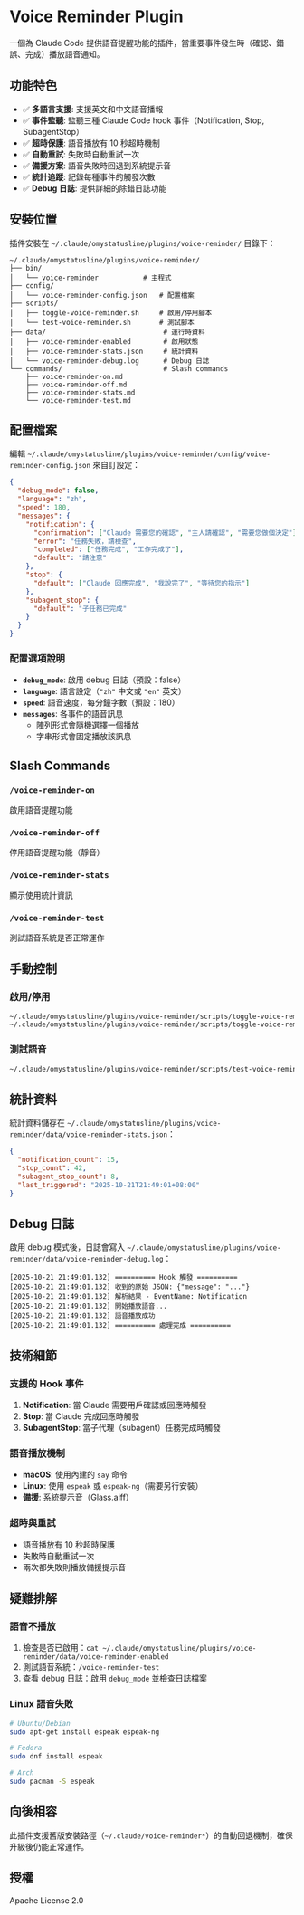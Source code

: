 # Voice Reminder Plugin

一個為 Claude Code 提供語音提醒功能的插件，當重要事件發生時（確認、錯誤、完成）播放語音通知。

## 功能特色

- ✅ **多語言支援**: 支援英文和中文語音播報
- ✅ **事件監聽**: 監聽三種 Claude Code hook 事件（Notification, Stop, SubagentStop）
- ✅ **超時保護**: 語音播放有 10 秒超時機制
- ✅ **自動重試**: 失敗時自動重試一次
- ✅ **備援方案**: 語音失敗時回退到系統提示音
- ✅ **統計追蹤**: 記錄每種事件的觸發次數
- ✅ **Debug 日誌**: 提供詳細的除錯日誌功能

## 安裝位置

插件安裝在 `~/.claude/omystatusline/plugins/voice-reminder/` 目錄下：

```
~/.claude/omystatusline/plugins/voice-reminder/
├── bin/
│   └── voice-reminder           # 主程式
├── config/
│   └── voice-reminder-config.json   # 配置檔案
├── scripts/
│   ├── toggle-voice-reminder.sh     # 啟用/停用腳本
│   └── test-voice-reminder.sh       # 測試腳本
├── data/                             # 運行時資料
│   ├── voice-reminder-enabled        # 啟用狀態
│   ├── voice-reminder-stats.json     # 統計資料
│   └── voice-reminder-debug.log      # Debug 日誌
└── commands/                         # Slash commands
    ├── voice-reminder-on.md
    ├── voice-reminder-off.md
    ├── voice-reminder-stats.md
    └── voice-reminder-test.md
```

## 配置檔案

編輯 `~/.claude/omystatusline/plugins/voice-reminder/config/voice-reminder-config.json` 來自訂設定：

```json
{
  "debug_mode": false,
  "language": "zh",
  "speed": 180,
  "messages": {
    "notification": {
      "confirmation": ["Claude 需要您的確認", "主人請確認", "需要您做個決定"],
      "error": "任務失敗，請檢查",
      "completed": ["任務完成", "工作完成了"],
      "default": "請注意"
    },
    "stop": {
      "default": ["Claude 回應完成", "我說完了", "等待您的指示"]
    },
    "subagent_stop": {
      "default": "子任務已完成"
    }
  }
}
```

### 配置選項說明

- **`debug_mode`**: 啟用 debug 日誌（預設：false）
- **`language`**: 語言設定（`"zh"` 中文或 `"en"` 英文）
- **`speed`**: 語音速度，每分鐘字數（預設：180）
- **`messages`**: 各事件的語音訊息
  - 陣列形式會隨機選擇一個播放
  - 字串形式會固定播放該訊息

## Slash Commands

### `/voice-reminder-on`
啟用語音提醒功能

### `/voice-reminder-off`
停用語音提醒功能（靜音）

### `/voice-reminder-stats`
顯示使用統計資訊

### `/voice-reminder-test`
測試語音系統是否正常運作

## 手動控制

### 啟用/停用
```bash
~/.claude/omystatusline/plugins/voice-reminder/scripts/toggle-voice-reminder.sh on   # 啟用
~/.claude/omystatusline/plugins/voice-reminder/scripts/toggle-voice-reminder.sh off  # 停用
```

### 測試語音
```bash
~/.claude/omystatusline/plugins/voice-reminder/scripts/test-voice-reminder.sh
```

## 統計資料

統計資料儲存在 `~/.claude/omystatusline/plugins/voice-reminder/data/voice-reminder-stats.json`：

```json
{
  "notification_count": 15,
  "stop_count": 42,
  "subagent_stop_count": 8,
  "last_triggered": "2025-10-21T21:49:01+08:00"
}
```

## Debug 日誌

啟用 debug 模式後，日誌會寫入 `~/.claude/omystatusline/plugins/voice-reminder/data/voice-reminder-debug.log`：

```
[2025-10-21 21:49:01.132] ========== Hook 觸發 ==========
[2025-10-21 21:49:01.132] 收到的原始 JSON: {"message": "..."}
[2025-10-21 21:49:01.132] 解析結果 - EventName: Notification
[2025-10-21 21:49:01.132] 開始播放語音...
[2025-10-21 21:49:01.132] 語音播放成功
[2025-10-21 21:49:01.132] ========== 處理完成 ==========
```

## 技術細節

### 支援的 Hook 事件

1. **Notification**: 當 Claude 需要用戶確認或回應時觸發
2. **Stop**: 當 Claude 完成回應時觸發
3. **SubagentStop**: 當子代理（subagent）任務完成時觸發

### 語音播放機制

- **macOS**: 使用內建的 `say` 命令
- **Linux**: 使用 `espeak` 或 `espeak-ng`（需要另行安裝）
- **備援**: 系統提示音（Glass.aiff）

### 超時與重試

- 語音播放有 10 秒超時保護
- 失敗時自動重試一次
- 兩次都失敗則播放備援提示音

## 疑難排解

### 語音不播放
1. 檢查是否已啟用：`cat ~/.claude/omystatusline/plugins/voice-reminder/data/voice-reminder-enabled`
2. 測試語音系統：`/voice-reminder-test`
3. 查看 debug 日誌：啟用 `debug_mode` 並檢查日誌檔案

### Linux 語音失敗
```bash
# Ubuntu/Debian
sudo apt-get install espeak espeak-ng

# Fedora
sudo dnf install espeak

# Arch
sudo pacman -S espeak
```

## 向後相容

此插件支援舊版安裝路徑（`~/.claude/voice-reminder*`）的自動回退機制，確保升級後仍能正常運作。

## 授權

Apache License 2.0
